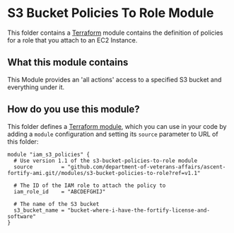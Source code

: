 # S3 Bucket Policies To Role Module
This folder contains a [Terraform](https://www.terraform.io/) module contains the definition of policies for a role that you
attach to an EC2 Instance.

## What this module contains
This Module provides an 'all actions' access to a specified S3 bucket and everything under it.

## How do you use this module?
This folder defines a [Terraform module](https://www.terraform.io/docs/modules/usage.html), which you can use in your code by adding a `module` configuration and setting its `source` parameter to URL of this folder:

```
module "iam_s3_policies" {
  # Use version 1.1 of the s3-bucket-policies-to-role module
  source         = "github.com/department-of-veterans-affairs/ascent-fortify-ami.git//modules/s3-bucket-policies-to-role?ref=v1.1"

  # The ID of the IAM role to attach the policy to
  iam_role_id    = "ABCDEFGHIJ"

  # The name of the S3 bucket
  s3_bucket_name = "bucket-where-i-have-the-fortify-license-and-software"
}
```
